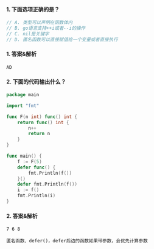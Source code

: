#### 1. 下面选项正确的是？

```go
// A. 类型可以声明在函数体内
// B. go语言支持++i或者--i的操作
// C. nil是关键字
// D. 匿名函数可以直接赋值给一个变量或者直接执行
```

#### 1. 答案&解析

```text
AD
```

#### 2. 下面的代码输出什么？

```go
package main

import "fmt"

func F(n int) func() int {
	return func() int {
		n++
		return n
	}
}

func main() {
	f := F(5)
	defer func() {
		fmt.Println(f())
	}()
	defer fmt.Println(f())
	i := f()
	fmt.Println(i)
}
```

#### 2. 答案&解析

```text
7 6 8

匿名函数、defer()，defer后边的函数如果带参数，会优先计算参数
```
